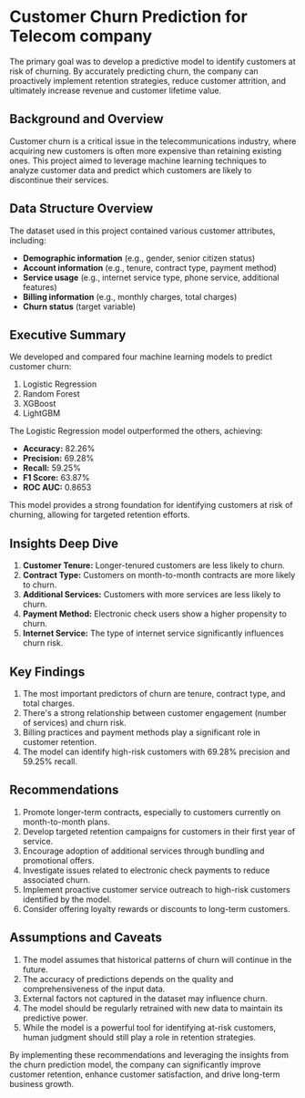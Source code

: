 # Customer Churn Prediction for Telecom company

The primary goal was to develop a predictive model to identify customers at risk of churning. By accurately predicting churn, the company can proactively implement retention strategies, reduce customer attrition, and ultimately increase revenue and customer lifetime value.

## Background and Overview
Customer churn is a critical issue in the telecommunications industry, where acquiring new customers is often more expensive than retaining existing ones. This project aimed to leverage machine learning techniques to analyze customer data and predict which customers are likely to discontinue their services.

## Data Structure Overview
The dataset used in this project contained various customer attributes, including:
- **Demographic information** (e.g., gender, senior citizen status)
- **Account information** (e.g., tenure, contract type, payment method)
- **Service usage** (e.g., internet service type, phone service, additional features)
- **Billing information** (e.g., monthly charges, total charges)
- **Churn status** (target variable)

## Executive Summary
We developed and compared four machine learning models to predict customer churn:
1. Logistic Regression
2. Random Forest
3. XGBoost
4. LightGBM

The Logistic Regression model outperformed the others, achieving:
- **Accuracy:** 82.26%
- **Precision:** 69.28%
- **Recall:** 59.25%
- **F1 Score:** 63.87%
- **ROC AUC:** 0.8653

This model provides a strong foundation for identifying customers at risk of churning, allowing for targeted retention efforts.

## Insights Deep Dive
1. **Customer Tenure:** Longer-tenured customers are less likely to churn.
2. **Contract Type:** Customers on month-to-month contracts are more likely to churn.
3. **Additional Services:** Customers with more services are less likely to churn.
4. **Payment Method:** Electronic check users show a higher propensity to churn.
5. **Internet Service:** The type of internet service significantly influences churn risk.

## Key Findings
1. The most important predictors of churn are tenure, contract type, and total charges.
2. There's a strong relationship between customer engagement (number of services) and churn risk.
3. Billing practices and payment methods play a significant role in customer retention.
4. The model can identify high-risk customers with 69.28% precision and 59.25% recall.

## Recommendations
1. Promote longer-term contracts, especially to customers currently on month-to-month plans.
2. Develop targeted retention campaigns for customers in their first year of service.
3. Encourage adoption of additional services through bundling and promotional offers.
4. Investigate issues related to electronic check payments to reduce associated churn.
5. Implement proactive customer service outreach to high-risk customers identified by the model.
6. Consider offering loyalty rewards or discounts to long-term customers.

## Assumptions and Caveats
1. The model assumes that historical patterns of churn will continue in the future.
2. The accuracy of predictions depends on the quality and comprehensiveness of the input data.
3. External factors not captured in the dataset may influence churn.
4. The model should be regularly retrained with new data to maintain its predictive power.
5. While the model is a powerful tool for identifying at-risk customers, human judgment should still play a role in retention strategies.

By implementing these recommendations and leveraging the insights from the churn prediction model, the company can significantly improve customer retention, enhance customer satisfaction, and drive long-term business growth.
